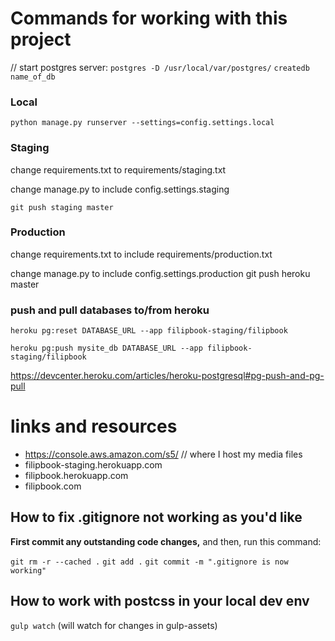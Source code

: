 # Commands for working with this project
// start postgres server:
`postgres -D /usr/local/var/postgres/`
`createdb name_of_db`

### Local
`python manage.py runserver --settings=config.settings.local` 

### Staging
change requirements.txt to requirements/staging.txt

change manage.py to include config.settings.staging

`git push staging master`

### Production
change requirements.txt to include requirements/production.txt

change manage.py to include config.settings.production
git push heroku master

### push and pull databases to/from heroku
`heroku pg:reset DATABASE_URL --app filipbook-staging/filipbook`

`heroku pg:push mysite_db DATABASE_URL --app filipbook-staging/filipbook`

https://devcenter.heroku.com/articles/heroku-postgresql#pg-push-and-pg-pull

# links and resources
* https://console.aws.amazon.com/s5/ // where I host my media files
* filipbook-staging.herokuapp.com
* filipbook.herokuapp.com
* filipbook.com

## How to fix .gitignore not working as you'd like
**First commit any outstanding code changes,** and then, run this command:

`git rm -r --cached .`
`git add .`
`git commit -m ".gitignore is now working"`

## How to work with postcss in your local dev env
`gulp watch` (will watch for changes in gulp-assets)
